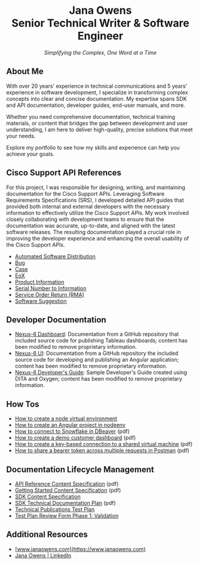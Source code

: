 <h1 align="center">Jana Owens<br/>
Senior Technical Writer & Software Engineer</h1>

<p align="center" style="font-style: italic">Simplifying the Complex, One Word at a Time</p>

## About Me
With over 20 years' experience in technical communications and 5 years' experience in software development, I specialize in transforming complex concepts into clear and concise documentation. My expertise spans SDK and API documentation, developer guides, end-user manuals, and more.

Whether you need comprehensive documentation, technical training materials, or content that bridges the gap between development and user understanding, I am here to deliver high-quality, precise solutions that meet your needs.

Explore my portfolio to see how my skills and experience can help you achieve your goals.

## Cisco Support API References

For this project, I was responsible for designing, writing, and maintaining documentation for the Cisco Support APIs. Leveraging Software Requirements Specifications (SRS), I developed detailed API guides that provided both internal and external developers with the necessary information to effectively utilize the Cisco Support APIs. My work involved closely collaborating with development teams to ensure that the documentation was accurate, up-to-date, and aligned with the latest software releases. The resulting documentation played a crucial role in improving the developer experience and enhancing the overall usability of the Cisco Support APIs.

* [Automated Software Distribution](https://developer.cisco.com/docs/support-apis/automated-software-distribution)
* [Bug](https://developer.cisco.com/docs/support-apis/bug)
* [Case](https://developer.cisco.com/docs/support-apis/case)
* [EoX](https://developer.cisco.com/docs/support-apis/eox)
* [Product Information](https://developer.cisco.com/docs/support-apis/product-information)
* [Serial Number to Information](https://developer.cisco.com/docs/support-apis/serial-number-to-information)
* [Service Order Return (RMA)](https://developer.cisco.com/docs/support-apis/service-order-return-rma)
* [Software Suggestion](https://developer.cisco.com/docs/support-apis/software-suggestion)

## Developer Documentation

* [Nexus-6 Dashboard](./nexus-6-dashboard/README.md): Documentation from a GitHub repository that included source code for publishing Tableau dashboards; content has been modified to remove proprietary information.
* [Nexus-6 UI](./nexus-6-ui/README.md): Documentation from a GitHub repository the included source code for developing and publishing an Angular application; content has been modified to remove proprietary information.
* [Nexus-6 Developer's Guide](https://xoana.github.io/index.html): Sample Developer's Guide created using DITA and Oxygen; content has been modified to remove proprietary information.

## How Tos

* [How to create a node virtual environment](/docs/create-nodeenv.md)
* [How to create an Angular project in nodeenv](/docs/angular_in_nodeenv.md)
* [How to connect to Snowflake in DBeaver](/docs/configure-snowflake-connection-in-dbeaver.pdf) (pdf)
* [How to create a demo customer dashboard](/docs/create-tableau-demo-dashboard.pdf) (pdf)
* [How to create a key-based connection to a shared virtual machine](/docs/create-key-based-connection.pdf) (pdf)
* [How to share a bearer token across multiple requests in Postman](/docs/sharing-bearer-token-across-multiple-requests.pdf) (pdf)

## Documentation Lifecycle Management

* [API Reference Content Specification](./miscellaneous/api-reference-content-specification.pdf) (pdf)
* [Getting Started Content Specification](./miscellaneous/getting-started-content-specification.pdf) (pdf)
* [SDK Content Specification](./miscellaneous/sdk-content-specification.pdf)
* [SDK Technical Documentation Plan](./miscellaneous/information-plan.pdf) (pdf)
* [Technical Publications Test Plan](./miscellaneous/technical-publications-test-plan.pdf)
* [Test Plan Review Form Phase 1: Validation](./miscellaneous/test-plan-review-form-phase-1.pdf)

## Additional Resources
* [www.janaowens.com](https://www.janaowens.com)
* [Jana Owens | LinkedIn](https://www.linkedin.com/in/janaowens)
